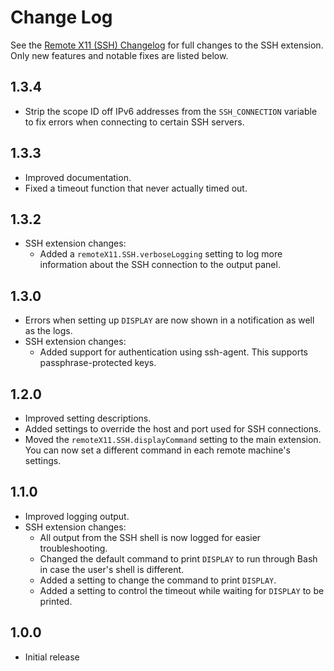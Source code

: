 # Change Log

See the [Remote X11 (SSH) Changelog](https://github.com/ChaosinaCan/vscode-remote-x11/blob/master/ssh/CHANGELOG.md#change-log)
for full changes to the SSH extension. Only new features and notable fixes are listed below.

## 1.3.4

- Strip the scope ID off IPv6 addresses from the `SSH_CONNECTION` variable to fix
	errors when connecting to certain SSH servers.

## 1.3.3

- Improved documentation.
- Fixed a timeout function that never actually timed out.

## 1.3.2

- SSH extension changes:
	- Added a `remoteX11.SSH.verboseLogging` setting to log more information about the SSH connection to the output panel.

## 1.3.0

- Errors when setting up `DISPLAY` are now shown in a notification as well as the logs.
- SSH extension changes:
	- Added support for authentication using ssh-agent. This supports passphrase-protected keys.

## 1.2.0

- Improved setting descriptions.
- Added settings to override the host and port used for SSH connections.
- Moved the `remoteX11.SSH.displayCommand` setting to the main extension.
	You can now set a different command in each remote machine's settings.

## 1.1.0

- Improved logging output.
- SSH extension changes:
	- All output from the SSH shell is now logged for easier troubleshooting.
	- Changed the default command to print `DISPLAY` to run through Bash in case the user's shell is different.
	- Added a setting to change the command to print `DISPLAY`.
	- Added a setting to control the timeout while waiting for `DISPLAY` to be printed.

## 1.0.0

- Initial release